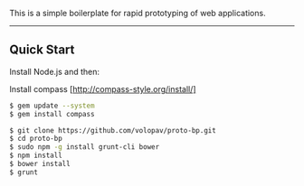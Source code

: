 This is a simple boilerplate for rapid prototyping of web applications.

***

## Quick Start

Install Node.js and then:

Install compass [http://compass-style.org/install/]

```sh
$ gem update --system
$ gem install compass
```

```sh
$ git clone https://github.com/volopav/proto-bp.git
$ cd proto-bp
$ sudo npm -g install grunt-cli bower
$ npm install
$ bower install
$ grunt
```